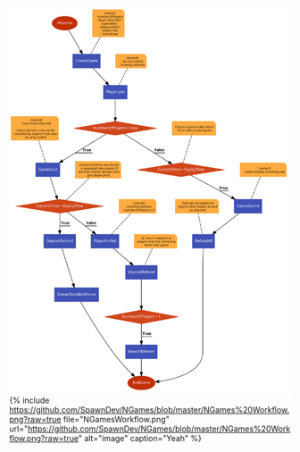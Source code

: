 ![Image](https://github.com/SpawnDev/NGames/blob/master/NGames%20Workflow.png)
{% include https://github.com/SpawnDev/NGames/blob/master/NGames%20Workflow.png?raw=true file="NGamesWorkflow.png" url="https://github.com/SpawnDev/NGames/blob/master/NGames%20Workflow.png?raw=true" alt="image" caption="Yeah" %}
